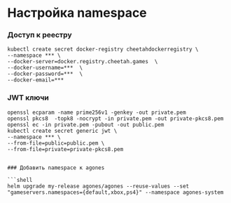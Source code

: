 # Настройка namespace

### Доступ к реестру

```shell
kubectl create secret docker-registry cheetahdockerregistry \
--namespace *** \ 
--docker-server=docker.registry.cheetah.games  \
--docker-username=***  \
--docker-password=***  \
--docker-email=***
```

### JWT ключи

```shell
openssl ecparam -name prime256v1 -genkey -out private.pem
openssl pkcs8  -topk8 -nocrypt -in private.pem -out private-pkcs8.pem
openssl ec -in private.pem -pubout -out public.pem
kubectl create secret generic jwt \
--namespace *** \
--from-file=public=public.pem \
--from-file=private=private-pkcs8.pem


### Добавить namespace к agones

```shell
helm upgrade my-release agones/agones --reuse-values --set "gameservers.namespaces={default,xbox,ps4}" --namespace agones-system
```